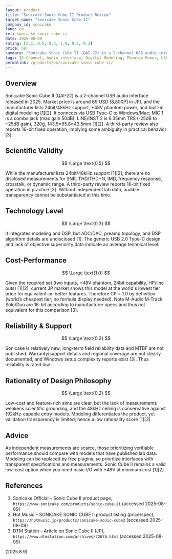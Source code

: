 ```yaml
---
layout: product
title: "Sonicake Sonic Cube II Product Review"
target_name: "Sonicake Sonic Cube II"
company_id: sonicake
lang: en
ref: sonicake-sonic-cube-ii
date: 2025-08-09
rating: [2.2, 0.5, 0.3, 1.0, 0.2, 0.2]
price: 69
summary: "Sonicake Sonic Cube II (QAI-22) is a 2-channel USB audio interface around 69 USD (8,800円 in JP market). Manufacturer claims 24bit/48kHz support and +48V phantom power, but third-party measurements are currently unavailable, limiting scientific validity [1][2][3]."
tags: [2-Channel, Audio interface, Digital Modeling, Phantom Power, USB Connection]
permalink: /products/en/sonicake-sonic-cube-ii/
---
```

## Overview

Sonicake Sonic Cube II (QAI-22) is a 2-channel USB audio interface released in 2025. Market price is around 69 USD (8,800円 in JP), and the manufacturer lists 24bit/48kHz support, +48V phantom power, and built-in digital modeling [1][2]. It connects via USB Type-C to Windows/Mac; MIC 1 is a combo jack (max gain 50dB), LINE/INST 2 is 6.35mm TRS (-25dB to +25dB gain), 320g, 143.5×95.8×43.5mm [1][2]. A third-party review also reports 16-bit fixed operation, implying some ambiguity in practical behavior [3].

## Scientific Validity

$$ \Large \text{0.5} $$

While the manufacturer lists 24bit/48kHz support [1][2], there are no disclosed measurements for SNR, THD/THD+N, IMD, frequency response, crosstalk, or dynamic range. A third-party review reports 16-bit fixed operation in practice [3]. Without independent lab data, audible transparency cannot be substantiated at this time.

## Technology Level

$$ \Large \text{0.3} $$

It integrates modeling and DSP, but ADC/DAC, preamp topology, and DSP algorithm details are undisclosed [1]. The generic USB 2.0 Type-C design and lack of objective superiority data indicate an average technical level.

## Cost-Performance

$$ \Large \text{1.0} $$

Given the required set (two inputs, +48V phantom, 24bit capability, HP/line outs) [1][2], current JP market shows this model at the world's lowest tier price for equivalent-or-better features. Therefore CP = 1.0 by definition (world’s cheapest tier; no formula display needed). Note M-Audio M-Track Solo/Duo are 16-bit according to manufacturer specs and thus not equivalent for this comparison [3].

## Reliability & Support

$$ \Large \text{0.2} $$

Sonicake is relatively new; long-term field reliability data and MTBF are not published. Warranty/support details and regional coverage are not clearly documented, and Windows setup complexity reports exist [3]. Thus reliability is rated low.

## Rationality of Design Philosophy

$$ \Large \text{0.2} $$

Low-cost and feature-rich aims are clear, but the lack of measurements weakens scientific grounding, and the 48kHz ceiling is conservative against 192kHz-capable entry models. Modeling differentiates the product, yet validation transparency is limited; hence a low rationality score [1][3].

## Advice

As independent measurements are scarce, those prioritizing verifiable performance should compare with models that have published lab data. Modeling can be replaced by free plugins, so prioritize interfaces with transparent specifications and measurements. Sonic Cube II remains a valid low-cost option when you need basic I/O with +48V at minimum cost [1][2].

## References

1. Sonicake Official – Sonic Cube II product page, `https://www.sonicake.com/products/sonic-cube-ii` (accessed 2025-08-09)
2. Hot Music – SONICAKE SONIC CUBE II product listing (price/spec), `https://hotmusic.jp/products/sonicake-sonic-cube2` (accessed 2025-08-09)
3. DTM Station – Article on Sonic Cube II (JP), `https://www.dtmstation.com/archives/72676.html` (accessed 2025-08-09)

(2025.8.9)